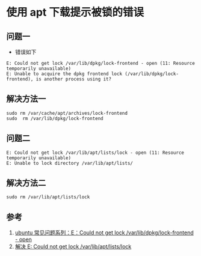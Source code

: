 # 使用 apt 下载提示被锁的错误

## 问题一

* 错误如下

```shell
E: Could not get lock /var/lib/dpkg/lock-frontend - open (11: Resource temporarily unavailable)
E: Unable to acquire the dpkg frontend lock (/var/lib/dpkg/lock-frontend), is another process using it?
```

## 解决方法一

```shell
sudo rm /var/cache/apt/archives/lock-frontend
sudo  rm /var/lib/dpkg/lock-frontend
```

## 问题二

```shell
E: Could not get lock /var/lib/apt/lists/lock - open (11: Resource temporarily unavailable)
E: Unable to lock directory /var/lib/apt/lists/
```

## 解决方法二

```shell
sudo rm /var/lib/apt/lists/lock
```

## 参考

1. [ubuntu 常见问题系列：E：Could not get lock /var/lib/dpkg/lock-frontend - open](https://my.oschina.net/u/3803405/blog/3098643)
2. [解决 E: Could not get lock /var/lib/apt/lists/lock](https://www.cnblogs.com/qq952693358/p/6537846.html)
